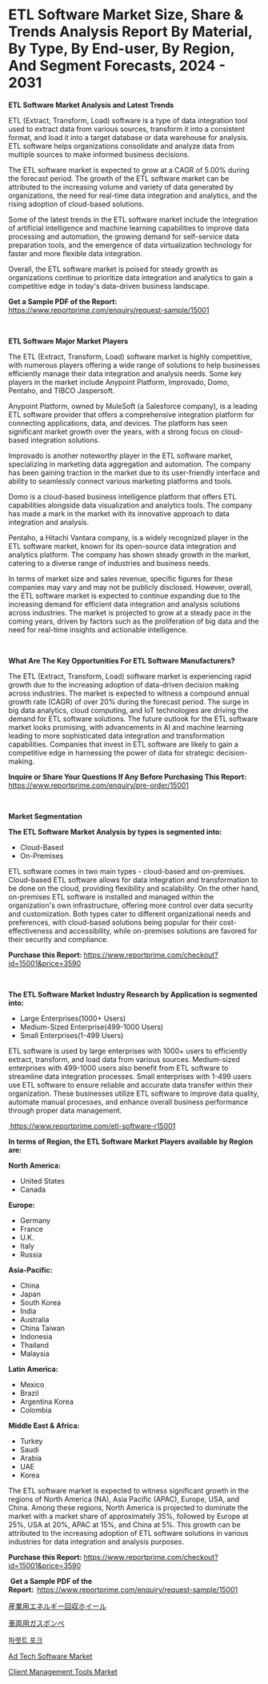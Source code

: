 <p><h1>ETL Software Market Size, Share & Trends Analysis Report By Material, By Type, By End-user, By Region, And Segment Forecasts, 2024 - 2031</h1></p><p><strong>ETL Software Market Analysis and Latest Trends</strong></p>
<p><p>ETL (Extract, Transform, Load) software is a type of data integration tool used to extract data from various sources, transform it into a consistent format, and load it into a target database or data warehouse for analysis. ETL software helps organizations consolidate and analyze data from multiple sources to make informed business decisions.</p><p>The ETL software market is expected to grow at a CAGR of 5.00% during the forecast period. The growth of the ETL software market can be attributed to the increasing volume and variety of data generated by organizations, the need for real-time data integration and analytics, and the rising adoption of cloud-based solutions.</p><p>Some of the latest trends in the ETL software market include the integration of artificial intelligence and machine learning capabilities to improve data processing and automation, the growing demand for self-service data preparation tools, and the emergence of data virtualization technology for faster and more flexible data integration.</p><p>Overall, the ETL software market is poised for steady growth as organizations continue to prioritize data integration and analytics to gain a competitive edge in today's data-driven business landscape.</p></p>
<p><strong>Get a Sample PDF of the Report:&nbsp;</strong> <a href="https://www.reportprime.com/enquiry/request-sample/15001">https://www.reportprime.com/enquiry/request-sample/15001</a></p>
<p>&nbsp;</p>
<p><strong>ETL Software Major Market Players</strong></p>
<p><p>The ETL (Extract, Transform, Load) software market is highly competitive, with numerous players offering a wide range of solutions to help businesses efficiently manage their data integration and analysis needs. Some key players in the market include Anypoint Platform, Improvado, Domo, Pentaho, and TIBCO Jaspersoft.</p><p>Anypoint Platform, owned by MuleSoft (a Salesforce company), is a leading ETL software provider that offers a comprehensive integration platform for connecting applications, data, and devices. The platform has seen significant market growth over the years, with a strong focus on cloud-based integration solutions.</p><p>Improvado is another noteworthy player in the ETL software market, specializing in marketing data aggregation and automation. The company has been gaining traction in the market due to its user-friendly interface and ability to seamlessly connect various marketing platforms and tools.</p><p>Domo is a cloud-based business intelligence platform that offers ETL capabilities alongside data visualization and analytics tools. The company has made a mark in the market with its innovative approach to data integration and analysis.</p><p>Pentaho, a Hitachi Vantara company, is a widely recognized player in the ETL software market, known for its open-source data integration and analytics platform. The company has shown steady growth in the market, catering to a diverse range of industries and business needs.</p><p>In terms of market size and sales revenue, specific figures for these companies may vary and may not be publicly disclosed. However, overall, the ETL software market is expected to continue expanding due to the increasing demand for efficient data integration and analysis solutions across industries. The market is projected to grow at a steady pace in the coming years, driven by factors such as the proliferation of big data and the need for real-time insights and actionable intelligence.</p></p>
<p>&nbsp;</p>
<p><strong>What Are The Key Opportunities For ETL Software Manufacturers?</strong></p>
<p><p>The ETL (Extract, Transform, Load) software market is experiencing rapid growth due to the increasing adoption of data-driven decision making across industries. The market is expected to witness a compound annual growth rate (CAGR) of over 20% during the forecast period. The surge in big data analytics, cloud computing, and IoT technologies are driving the demand for ETL software solutions. The future outlook for the ETL software market looks promising, with advancements in AI and machine learning leading to more sophisticated data integration and transformation capabilities. Companies that invest in ETL software are likely to gain a competitive edge in harnessing the power of data for strategic decision-making.</p></p>
<p><strong>Inquire or Share Your Questions If Any Before Purchasing This Report:</strong> <a href="https://www.reportprime.com/enquiry/pre-order/15001">https://www.reportprime.com/enquiry/pre-order/15001</a></p>
<p>&nbsp;</p>
<p><strong>Market Segmentation</strong></p>
<p><strong>The ETL Software Market Analysis by types is segmented into:</strong></p>
<p><ul><li>Cloud-Based</li><li>On-Premises</li></ul></p>
<p><p>ETL software comes in two main types - cloud-based and on-premises. Cloud-based ETL software allows for data integration and transformation to be done on the cloud, providing flexibility and scalability. On the other hand, on-premises ETL software is installed and managed within the organization's own infrastructure, offering more control over data security and customization. Both types cater to different organizational needs and preferences, with cloud-based solutions being popular for their cost-effectiveness and accessibility, while on-premises solutions are favored for their security and compliance.</p></p>
<p><strong>Purchase this Report:&nbsp;</strong><a href="https://www.reportprime.com/checkout?id=15001&price=3590">https://www.reportprime.com/checkout?id=15001&price=3590</a></p>
<p>&nbsp;</p>
<p><strong>The ETL Software Market Industry Research by Application is segmented into:</strong></p>
<p><ul><li>Large Enterprises(1000+ Users)</li><li>Medium-Sized Enterprise(499-1000 Users)</li><li>Small Enterprises(1-499 Users)</li></ul></p>
<p><p>ETL software is used by large enterprises with 1000+ users to efficiently extract, transform, and load data from various sources. Medium-sized enterprises with 499-1000 users also benefit from ETL software to streamline data integration processes. Small enterprises with 1-499 users use ETL software to ensure reliable and accurate data transfer within their organization. These businesses utilize ETL software to improve data quality, automate manual processes, and enhance overall business performance through proper data management.</p></p>
<p><a href="https://www.reportprime.com/etl-software-r15001">&nbsp;https://www.reportprime.com/etl-software-r15001</a></p>
<p><strong>In terms of Region, the ETL Software Market Players available by Region are:</strong></p>
<p>
    <p> <strong> North America: </strong>
        <ul>
            <li>United States</li>
            <li>Canada</li>
        </ul>
        </p> 
    <p> <strong> Europe: </strong>
        <ul>
            <li>Germany</li>
            <li>France</li>
            <li>U.K.</li>
            <li>Italy</li>
            <li>Russia</li>
        </ul>
        </p> 
    <p> <strong> Asia-Pacific: </strong>
        <ul>
            <li>China</li>
            <li>Japan</li>
            <li>South Korea</li>
            <li>India</li>
            <li>Australia</li>
            <li>China Taiwan</li>
            <li>Indonesia</li>
            <li>Thailand</li>
            <li>Malaysia</li>
        </ul>
        </p> 
    <p> <strong> Latin America: </strong>
        <ul>
            <li>Mexico</li>
            <li>Brazil</li>
            <li>Argentina Korea</li>
            <li>Colombia</li>
        </ul>
        </p> 
    <p> <strong> Middle East & Africa: </strong>
        <ul>
            <li>Turkey</li>
            <li>Saudi</li>
            <li>Arabia</li>
            <li>UAE</li>
            <li>Korea</li>
        </ul>
    </p>
    </p>
<p><p>The ETL software market is expected to witness significant growth in the regions of North America (NA), Asia Pacific (APAC), Europe, USA, and China. Among these regions, North America is projected to dominate the market with a market share of approximately 35%, followed by Europe at 25%, USA at 20%, APAC at 15%, and China at 5%. This growth can be attributed to the increasing adoption of ETL software solutions in various industries for data integration and analysis purposes.</p></p>
<p><strong>Purchase this Report: </strong><a href="https://www.reportprime.com/checkout?id=15001&price=3590">https://www.reportprime.com/checkout?id=15001&price=3590</a></p>
<p>&nbsp;<strong>Get a Sample PDF of the Report:&nbsp;&nbsp;</strong><a href="https://www.reportprime.com/enquiry/request-sample/15001">https://www.reportprime.com/enquiry/request-sample/15001</a></p>
<p><strong></strong></p>
<p><p><a href="https://github.com/andrade7361/Market-Research-Report-List-1/blob/main/866100981298.md">産業用エネルギー回収ホイール</a></p><p><a href="https://github.com/RaeJenkins1952/Market-Research-Report-List-1/blob/main/588670281299.md">車両用ガスボンベ</a></p><p><a href="https://github.com/EthaWolf/Market-Research-Report-List-1/blob/main/995293375769.md">파렛트 포크</a></p><p><a href="https://github.com/HarmonyBogan1944/Market-Research-Report-List-1/blob/main/ad-tech-software-market.md">Ad Tech Software Market</a></p><p><a href="https://github.com/LitzyGulgowski2023/Market-Research-Report-List-1/blob/main/client-management-tools-market.md">Client Management Tools Market</a></p></p>